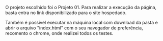 O projeto escolhido foi o Projeto 01. Para realizar a execução da página, basta entra no link disponibilizado para o site hospedado.

Também é possível executar na máquina local com download da pasta e abrir o arquivo "index.html" com o seu navegador de preferência, recomento o chrome, onde realizei todos os testes.

